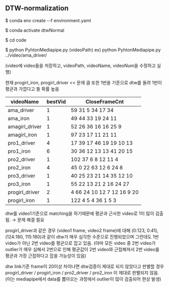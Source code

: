 ## DTW-normalization
$ conda env create --f environment.yaml  

$ conda activate dtwNormal  

$ cd code  

$ python PyhtonMediapipe.py (videoPath)
ex) python PyhtonMediapipe.py ../video/ama_driver/

(video에 video들을 저장하고, videoPath, videoName, videoNum을 수정하고 실행)

현재 progirl_iron, progirl_driver  << 문제 큼
또한 1번을 기준으로 dtw를 돌려 1번이 평균과 가깝다고 뜰 확률 높음


|videoName|bestVid|CloseFrameCnt|
|---|---|---|
|ama_driver         |   1   |59	31	5	34	17	34|
|ama_iron           |   1   |49	44	33	19	24	11|
|amagirl_driver     |   1   |52	26	36	16	16	25	9|
|amagirl_iron       |   1   |97	23	17	11	21	11|
|pro1_driver        |   4   |17	39	17	46	19	19	10	13||
|pro1_iron          |   6   |30	36	12	13	13	41	20	15|
|pro2_driver        |   1   |102	37	6	8	12	11	4|
|pro2_iron          |   4   |45	0	22	63	12	6	24	8|
|pro3_driver        |   1   |40	25	23	21	14	35	12	10|
|pro3_iron          |   1   |55	22	13	21	2	16	24	27|
|progirl_driver     |   2   |4	66	24	10	12	7	12	16	9	20|
|progirl_iron       |   1   |122	4	5	4	36	1	5	3|

dtw를 video1기준으로 matching을 하기때문에 평균과 근사한 video로 1이 많이 검출됨. → 문제 해결 필요

progirl_driver과 같은 경우 (video1 frame, video2 frame)에 대해 (0:123,  0:41), (124:180, 115:180)과 같이
dtw가 매우 심각한 수준으로 진행되었으며 그런데도 1번 video가 아닌 2번 video를 평균으로 잡고 있음.
(아마 모든 video 중 2번 video가 outlier가 매우 심해서 2번으로 인해 평균값이 2번 video와 근접해져서
2번 video를 평균과 가장 근접하다고 잡을 가능성이 있음)

dtw link기준 frame이 20이상 차이나면 dtw검증이 제대로 되지 않았다고 판별할 경우
progirl_driver / progirl_iron / pro2_driver /  pro2_iron 이 제대로 판별되지 않음. 
(이는 mediapipe에서 data를 뽑아오는 과정에서 outlier이 많이 검출되어 현상 발생)
